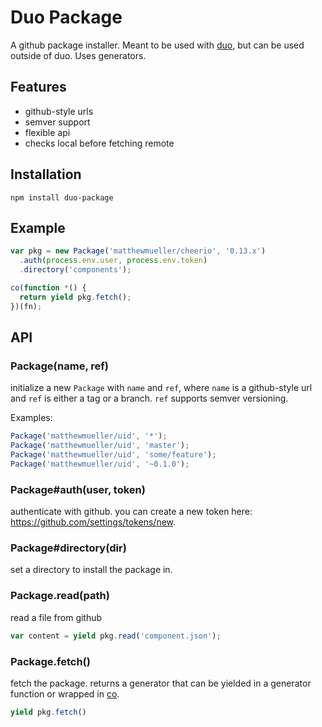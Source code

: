 # Duo Package

A github package installer. Meant to be used with [duo](http://github.com/duojs/duo), but can be used outside of duo. Uses generators.

## Features

- github-style urls
- semver support
- flexible api
- checks local before fetching remote

## Installation

```
npm install duo-package
```

## Example

```js
var pkg = new Package('matthewmueller/cheerio', '0.13.x')
  .auth(process.env.user, process.env.token)
  .directory('components');

co(function *() {
  return yield pkg.fetch();
})(fn);

```

## API

### Package(name, ref)

initialize a new `Package` with `name` and `ref`, where `name` is a github-style url and `ref` is either a tag or a branch. `ref` supports semver versioning.

Examples:

```js
Package('matthewmueller/uid', '*');
Package('matthewmueller/uid', 'master');
Package('matthewmueller/uid', 'some/feature');
Package('matthewmueller/uid', '~0.1.0');
```

### Package#auth(user, token)

authenticate with github. you can create a new token here: https://github.com/settings/tokens/new.

### Package#directory(dir)

set a directory to install the package in.

### Package.read(path)

read a file from github

```js
var content = yield pkg.read('component.json');
```

### Package.fetch()

fetch the package. returns a generator that can be yielded in a generator function or wrapped in [co](http://github.com/visionmedia/co).

```js
yield pkg.fetch()
```
